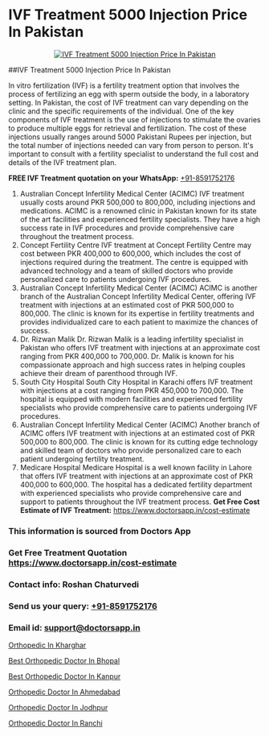 # IVF Treatment 5000 Injection Price In Pakistan

<p align="center">
  <a href="https://doctorsapp.in/treatment/ivf-treatment">
    <img src="https://doctorsapp.co.in/uploads/treatment_image/ICSI.jpg" alt="IVF Treatment 5000 Injection Price In Pakistan">
  </a>
</p>
##IVF Treatment 5000 Injection Price In Pakistan

In vitro fertilization (IVF) is a fertility treatment option that involves the process of fertilizing an egg with sperm outside the body, in a laboratory setting. In Pakistan, the cost of IVF treatment can vary depending on the clinic and the specific requirements of the individual. One of the key components of IVF treatment is the use of injections to stimulate the ovaries to produce multiple eggs for retrieval and fertilization. The cost of these injections usually ranges around 5000 Pakistani Rupees per injection, but the total number of injections needed can vary from person to person. It's important to consult with a fertility specialist to understand the full cost and details of the IVF treatment plan.

**FREE IVF Treatment quotation on your WhatsApp:**  [+91-8591752176](https://api.whatsapp.com/send?phone=8591752176)

1) Australian Concept Infertility Medical Center (ACIMC)   IVF treatment usually costs around PKR 500,000 to 800,000, including injections and medications. ACIMC is a renowned clinic in Pakistan known for its state of the art facilities and experienced fertility specialists. They have a high success rate in IVF procedures and provide comprehensive care throughout the treatment process.
2) Concept Fertility Centre   IVF treatment at Concept Fertility Centre may cost between PKR 400,000 to 600,000, which includes the cost of injections required during the treatment. The centre is equipped with advanced technology and a team of skilled doctors who provide personalized care to patients undergoing IVF procedures.
3) Australian Concept Infertility Medical Center (ACIMC)   ACIMC is another branch of the Australian Concept Infertility Medical Center, offering IVF treatment with injections at an estimated cost of PKR 500,000 to 800,000. The clinic is known for its expertise in fertility treatments and provides individualized care to each patient to maximize the chances of success.
4) Dr. Rizwan Malik   Dr. Rizwan Malik is a leading infertility specialist in Pakistan who offers IVF treatment with injections at an approximate cost ranging from PKR 400,000 to 700,000. Dr. Malik is known for his compassionate approach and high success rates in helping couples achieve their dream of parenthood through IVF.
5) South City Hospital   South City Hospital in Karachi offers IVF treatment with injections at a cost ranging from PKR 450,000 to 700,000. The hospital is equipped with modern facilities and experienced fertility specialists who provide comprehensive care to patients undergoing IVF procedures.
6) Australian Concept Infertility Medical Center (ACIMC)   Another branch of ACIMC offers IVF treatment with injections at an estimated cost of PKR 500,000 to 800,000. The clinic is known for its cutting edge technology and skilled team of doctors who provide personalized care to each patient undergoing fertility treatment.
7) Medicare Hospital   Medicare Hospital is a well known facility in Lahore that offers IVF treatment with injections at an approximate cost of PKR 400,000 to 600,000. The hospital has a dedicated fertility department with experienced specialists who provide comprehensive care and support to patients throughout the IVF treatment process.
**Get Free Cost Estimate of IVF Treatment:** https://www.doctorsapp.in/cost-estimate

### This information is sourced from Doctors App 
### Get Free Treatment Quotation https://www.doctorsapp.in/cost-estimate
### Contact info: Roshan Chaturvedi 
### Send us your query: [+91-8591752176](https://api.whatsapp.com/send?phone=8591752176) 
### Email id: support@doctorsapp.in

[Orthopedic In Kharghar](https://www.linkedin.com/pulse/orthopedic-kharghar-doctorsapp-rajshahi-zukve?trackingId=sgjMxPLQTsClxBsHX4OK8A%3D%3D&lipi=urn%3Ali%3Apage%3Ad_flagship3_company_admin%3BtGKQvLKET%2FOkWlJl4W0MBA%3D%3D)

[Best Orthopedic Doctor In Bhopal](https://www.linkedin.com/pulse/best-orthopedic-doctor-bhopal-doctorsapp-rajshahi-ntwoe?trackingId=oUFeE6WsqCBeEph1k%2B8%2Fbw%3D%3D&lipi=urn%3Ali%3Apage%3Ad_flagship3_company_admin%3BtGKQvLKET%2FOkWlJl4W0MBA%3D%3D)

[Best Orthopedic Doctor In Kanpur](https://medium.com/@vimalrana22/best-orthopedic-doctor-in-kanpur-29a81a7eb859)

[Orthopedic Doctor In Ahmedabad](https://medium.com/@vimalrana22/orthopedic-doctor-in-ahmedabad-180e68c3f3f8)

[Orthopedic Doctor In Jodhpur](https://doctors-apps.github.io/doctorsapp/orthopedic-doctor-in-jodhpur)

[Orthopedic Doctor In Ranchi](https://doctors-apps.github.io/doctorsapp/orthopedic-doctor-in-ranchi)

